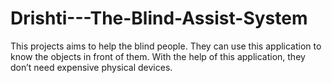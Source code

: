 # Drishti---The-Blind-Assist-System
This projects aims to help the blind people. They can use this application to know the  objects in front of them. With the help of this application, they don’t need expensive physical  devices.
